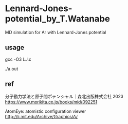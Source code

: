# Lennard-Jones-potential_by_T.Watanabe
MD simulation for Ar with Lennard-Jones potential

## usage
gcc -O3 LJ.c

./a.out

## ref
分子動力学法と原子間ポテンシャル｜森北出版株式会社 2023 
https://www.morikita.co.jp/books/mid/092251

AtomEye: atomistic configuration viewer http://li.mit.edu/Archive/Graphics/A/
